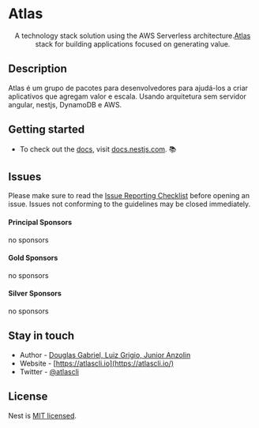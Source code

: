 # Atlas

<p align="center">A technology stack solution using the AWS Serverless architecture.<a href="https://atlascli.io" target="_blank">Atlas</a> stack for building applications focused on generating value.</p>

## Description

Atlas é um grupo de pacotes para desenvolvedores para ajudá-los a criar aplicativos que agregam valor e escala. Usando arquitetura sem servidor angular, nestjs, DynamoDB e AWS.


## Getting started

* To check out the [docs](https://docs.atlascli.com), visit [docs.nestjs.com](https://docs.nestjs.com). :books:

## Issues

Please make sure to read the [Issue Reporting Checklist](https://github.com/atlas-cli/atlas/blob/master/CONTRIBUTING.md#-submitting-an-issue) before opening an issue. Issues not conforming to the guidelines may be closed immediately.


#### Principal Sponsors

no sponsors

#### Gold Sponsors

no sponsors

#### Silver Sponsors

no sponsors

## Stay in touch

* Author - [Douglas Gabriel, Luiz Grigio, Junior Anzolin](douglasdm97@gmail.com)
* Website - [https://atlascli.io](https://atlascli.io/)
* Twitter - [@atlascli](https://twitter.com/atlascli)

## License

Nest is [MIT licensed](LICENSE).
